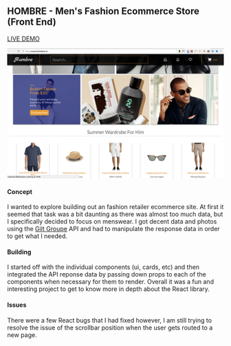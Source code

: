 ## HOMBRE - Men's Fashion Ecommerce Store (Front End)

[LIVE DEMO](http://5af4684bc965925d86b1a8b6.priceless-yonath-8661da.netlify.com/)

![alt text](src/images/Hombre-Screenshot.png)

#### Concept 

I wanted to explore building out an fashion retailer ecommerce site. At first it seemed that task was a bit daunting as there was almost too much data, but I specifically decided to focus on menswear. I got decent data and photos using the [Gilt Groupe](https://ww.gilt.com) API and had to manipulate the response data in order to get what I needed. 

#### Building

I started off with the individual components (ui, cards, etc) and then integrated the API reponse data by passing down props to each of the components when necessary for them to render. Overall it was a fun and interesting project to get to know more in depth about the React library.

#### Issues
There were a few React bugs that I had fixed however, I am still trying to resolve the issue of the scrollbar position when the user gets routed to a new page. 